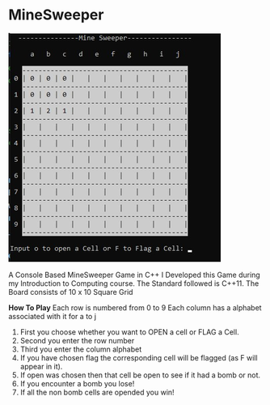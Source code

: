 # MineSweeper
 ![](Images/Display.jpg)
 
 
 A Console Based MineSweeper Game in C++
 I Developed this Game during my Introduction to Computing course.
 The Standard followed is C++11.
 The Board consists of 10 x 10 Square Grid
 
 **How To Play**
 Each row is numbered from 0 to 9
 Each column has a alphabet associated with it for a to j
 1. First you choose whether you want to OPEN a cell or FLAG a Cell.
 2. Second you enter the row number
 3. Third you enter the column alphabet 
 4. If you have chosen flag the corresponding cell will be flagged (as F will appear in it).
 5. If open was chosen then that cell be open to see if it had a bomb or not.
 6. If you encounter a bomb you lose!
 7. If all the non bomb cells are opended you win! 
